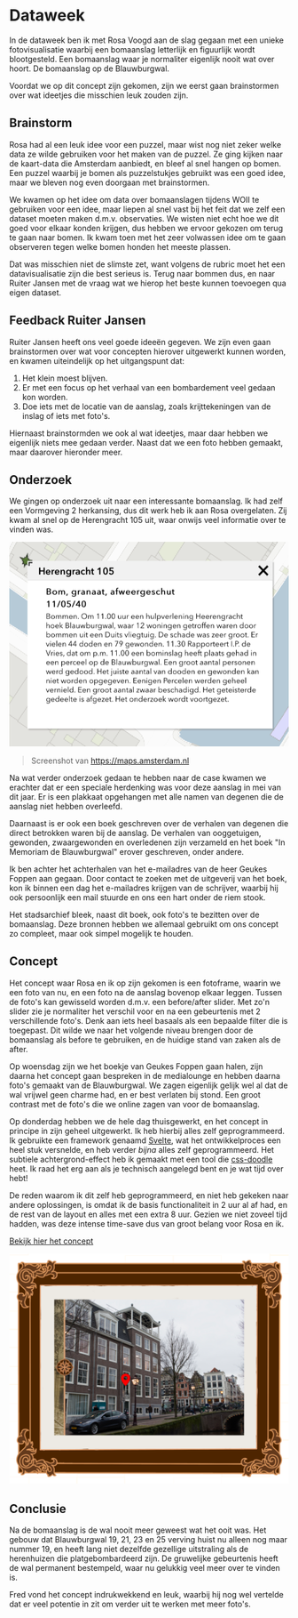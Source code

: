 # Dataweek

In de dataweek ben ik met Rosa Voogd aan de slag gegaan met een unieke fotovisualisatie waarbij een bomaanslag letterlijk en figuurlijk wordt blootgesteld. Een bomaanslag waar je normaliter eigenlijk nooit wat over hoort. De bomaanslag op de Blauwburgwal.

Voordat we op dit concept zijn gekomen, zijn we eerst gaan brainstormen over wat ideetjes die misschien leuk zouden zijn.

## Brainstorm

Rosa had al een leuk idee voor een puzzel, maar wist nog niet zeker welke data ze wilde gebruiken voor het maken van de puzzel. Ze ging kijken naar de kaart-data die Amsterdam aanbiedt, en bleef al snel hangen op bomen. Een puzzel waarbij je bomen als puzzelstukjes gebruikt was een goed idee, maar we bleven nog even doorgaan met brainstormen.

We kwamen op het idee om data over bomaanslagen tijdens WOII te gebruiken voor een idee, maar liepen al snel vast bij het feit dat we zelf een dataset moeten maken d.m.v. observaties. We wisten niet echt hoe we dit goed voor elkaar konden krijgen, dus hebben we ervoor gekozen om terug te gaan naar bomen. Ik kwam toen met het zeer volwassen idee om te gaan observeren tegen welke bomen honden het meeste plassen.

Dat was misschien niet de slimste zet, want volgens de rubric moet het een datavisualisatie zijn die best serieus is. Terug naar bommen dus, en naar Ruiter Jansen met de vraag wat we hierop het beste kunnen toevoegen qua eigen dataset.

## Feedback Ruiter Jansen

Ruiter Jansen heeft ons veel goede ideeën gegeven. We zijn even gaan brainstormen over wat voor concepten hierover uitgewerkt kunnen worden, en kwamen uiteindelijk op het uitgangspunt dat:

1. Het klein moest blijven.
2. Er met een focus op het verhaal van een bombardement veel gedaan kon worden.
3. Doe iets met de locatie van de aanslag, zoals krijttekeningen van de inslag of iets met foto's.

Hiernaast brainstormden we ook al wat ideetjes, maar daar hebben we eigenlijk niets mee gedaan verder. Naast dat we een foto hebben gemaakt, maar daarover hieronder meer.

## Onderzoek

We gingen op onderzoek uit naar een interessante bomaanslag. Ik had zelf een Vormgeving 2 herkansing, dus dit werk heb ik aan Rosa overgelaten. Zij kwam al snel op de Herengracht 105 uit, waar onwijs veel informatie over te vinden was.

![Screenshot bombardement van maps.amsterdam.nl](../.gitbook/assets/bombardment_screenshot.png)

> Screenshot van https://maps.amsterdam.nl

Na wat verder onderzoek gedaan te hebben naar de case kwamen we erachter dat er een speciale herdenking was voor deze aanslag in mei van dit jaar. Er is een plakkaat opgehangen met alle namen van degenen die de aanslag niet hebben overleefd.

Daarnaast is er ook een boek geschreven over de verhalen van degenen die direct betrokken waren bij de aanslag. De verhalen van ooggetuigen, gewonden, zwaargewonden en overledenen zijn verzameld en het boek "In Memoriam de Blauwburgwal" erover geschreven, onder andere.

Ik ben achter het achterhalen van het e-mailadres van de heer Geukes Foppen aan gegaan. Door contact te zoeken met de uitgeverij van het boek, kon ik binnen een dag het e-mailadres krijgen van de schrijver, waarbij hij ook persoonlijk een mail stuurde en ons een hart onder de riem stook. 

Het stadsarchief bleek, naast dit boek, ook foto's te bezitten over de bomaanslag. Deze bronnen hebben we allemaal gebruikt om ons concept zo compleet, maar ook simpel mogelijk te houden.

## Concept

Het concept waar Rosa en ik op zijn gekomen is een fotoframe, waarin we een foto van nu, en een foto na de aanslag bovenop elkaar leggen. Tussen de foto's kan gewisseld worden d.m.v. een before/after slider. Met zo'n slider zie je normaliter het verschil voor en na een gebeurtenis met 2 verschillende foto's. Denk aan iets heel basaals als een bepaalde filter die is toegepast. Dit wilde we naar het volgende niveau brengen door de bomaanslag als before te gebruiken, en de huidige stand van zaken als de after.

Op woensdag zijn we het boekje van Geukes Foppen gaan halen, zijn daarna het concept gaan bespreken in de medialounge en hebben daarna foto's gemaakt van de Blauwburgwal. We zagen eigenlijk gelijk wel al dat de wal vrijwel geen charme had, en er best verlaten bij stond. Een groot contrast met de foto's die we online zagen van voor de bomaanslag.

Op donderdag hebben we de hele dag thuisgewerkt, en het concept in principe in zijn geheel uitgewerkt. Ik heb hierbij alles zelf geprogrammeerd. Ik gebruikte een framework genaamd [Svelte](https://svelte.dev), wat het ontwikkelproces een heel stuk versnelde, en heb verder _bijna_ alles zelf geprogrammeerd. Het subtiele achtergrond-effect heb ik gemaakt met een tool die [css-doodle](https://css-doodle.com) heet. Ik raad het erg aan als je technisch aangelegd bent en je wat tijd over hebt!

De reden waarom ik dit zelf heb geprogrammeerd, en niet heb gekeken naar andere oplossingen, is omdat ik de basis functionaliteit in 2 uur al af had, en de rest van de layout en alles met een extra 8 uur. Gezien we niet zoveel tijd hadden, was deze intense time-save dus van groot belang voor Rosa en ik.

[Bekijk hier het concept](https://dataweek.jonahgold.dev)

![Screenshot van het concept op de website](../.gitbook/assets/screenshot_dataweek.png)

## Conclusie

Na de bomaanslag is de wal nooit meer geweest wat het ooit was. Het gebouw dat Blauwburgwal 19, 21, 23 en 25 verving huist nu alleen nog maar nummer 19, en heeft lang niet dezelfde gezellige uitstraling als de herenhuizen die platgebombardeerd zijn. De gruwelijke gebeurtenis heeft de wal permanent bestempeld, waar nu gelukkig veel meer over te vinden is.

Fred vond het concept indrukwekkend en leuk, waarbij hij nog wel vertelde dat er veel potentie in zit om verder uit te werken met meer foto's.
